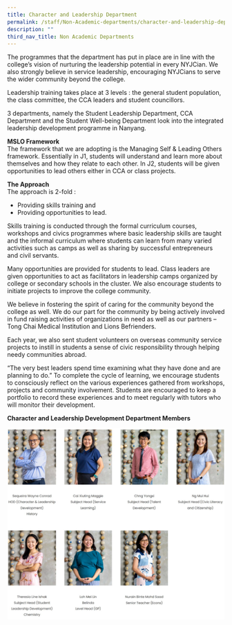 ```yaml
---
title: Character and Leadership Department
permalink: /staff/Non-Academic-departments/character-and-leadership-department/
description: ""
third_nav_title: Non Academic Departments
---
```


The programmes that the department has put in place are in line with the college’s vision of nurturing the leadership potential in every NYJCian. We also strongly believe in service leadership, encouraging NYJCians to serve the wider community beyond the college.

Leadership training takes place at 3 levels : the general student population, the class committee, the CCA leaders and student councillors.

3 departments, namely the Student Leadership Department, CCA Department and the Student Well-being Department look into the integrated leadership development programme in Nanyang.

**MSLO Framework**  
The framework that we are adopting is the Managing Self & Leading Others framework. Essentially in J1, students will understand and learn more about themselves and how they relate to each other. In J2, students will be given opportunities to lead others either in CCA or class projects.

**The Approach**  
The approach is 2-fold :

*   Providing skills training and
*   Providing opportunities to lead.

Skills training is conducted through the formal curriculum courses, workshops and civics programmes where basic leadership skills are taught and the informal curriculum where students can learn from many varied activities such as camps as well as sharing by successful entrepreneurs and civil servants.

Many opportunities are provided for students to lead. Class leaders are given opportunities to act as facilitators in leadership camps organized by college or secondary schools in the cluster. We also encourage students to initiate projects to improve the college community.

We believe in fostering the spirit of caring for the community beyond the college as well. We do our part for the community by being actively involved in fund raising activities of organizations in need as well as our partners – Tong Chai Medical Institution and Lions Befrienders.

Each year, we also sent student volunteers on overseas community service projects to instill in students a sense of civic responsibility through helping needy communities abroad.

“The very best leaders spend time examining what they have done and are planning to do.” To complete the cycle of learning, we encourage students to consciously reflect on the various experiences gathered from workshops, projects and community involvement. Students are encouraged to keep a portfolio to record these experiences and to meet regularly with tutors who will monitor their development.

**Character and Leadership Development Department Members**

![Character and Leadership Department](/images/CLD.jpg)
